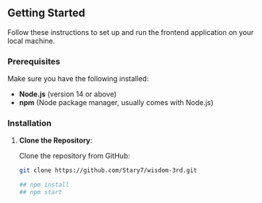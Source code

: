 
## Getting Started

Follow these instructions to set up and run the frontend application on your local machine.

### Prerequisites

Make sure you have the following installed:

- **Node.js** (version 14 or above)
- **npm** (Node package manager, usually comes with Node.js)

### Installation

1. **Clone the Repository**:

   Clone the repository from GitHub:

   ```bash
   git clone https://github.com/Stary7/wisdom-3rd.git

   ## npm install
   ## npm start
